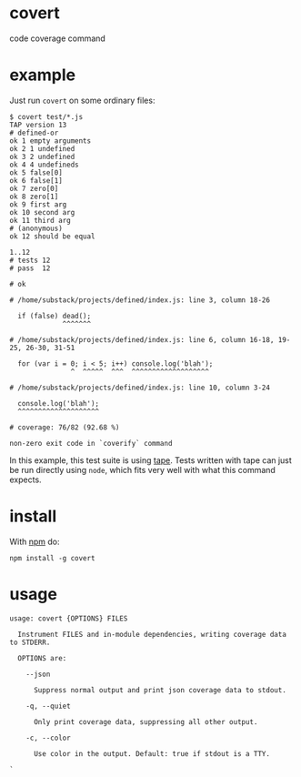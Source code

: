 # covert

code coverage command

# example

Just run `covert` on some ordinary files:

```
$ covert test/*.js
TAP version 13
# defined-or
ok 1 empty arguments
ok 2 1 undefined
ok 3 2 undefined
ok 4 4 undefineds
ok 5 false[0]
ok 6 false[1]
ok 7 zero[0]
ok 8 zero[1]
ok 9 first arg
ok 10 second arg
ok 11 third arg
# (anonymous)
ok 12 should be equal

1..12
# tests 12
# pass  12

# ok

# /home/substack/projects/defined/index.js: line 3, column 18-26

  if (false) dead();
             ^^^^^^^

# /home/substack/projects/defined/index.js: line 6, column 16-18, 19-25, 26-30, 31-51

  for (var i = 0; i < 5; i++) console.log('blah');
               ^  ^^^^^  ^^^  ^^^^^^^^^^^^^^^^^^^

# /home/substack/projects/defined/index.js: line 10, column 3-24

  console.log('blah');
  ^^^^^^^^^^^^^^^^^^^^

# coverage: 76/82 (92.68 %)

non-zero exit code in `coverify` command
```

In this example, this test suite is using
[tape](https://npmjs.org/package/tape). Tests written with tape can just be run
directly using `node`, which fits very well with what this command expects.

# install

With [npm](https://npmjs.org) do:

```
npm install -g covert
```

# usage

```
usage: covert {OPTIONS} FILES

  Instrument FILES and in-module dependencies, writing coverage data to STDERR.

  OPTIONS are:

    --json

      Suppress normal output and print json coverage data to stdout.

    -q, --quiet  

      Only print coverage data, suppressing all other output.

    -c, --color

      Use color in the output. Default: true if stdout is a TTY.

`